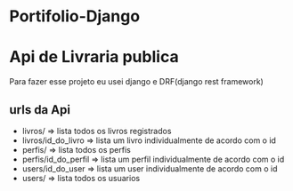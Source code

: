 # Portifolio-Django

# Api de Livraria publica 

Para fazer esse projeto eu usei django e DRF(django rest framework)

## urls da Api


- livros/               => lista todos os livros registrados
- livros/id_do_livro    => lista um livro individualmente de acordo com o id
- perfis/         => lista todos os perfis
- perfis/id_do_perfil  => lista um perfil individualmente de acordo com o id
- users/id_do_user => lista um user individualmente de acordo com o id
- users/ => lista todos os usuarios 
